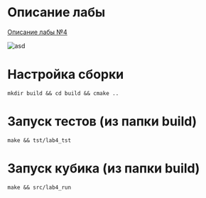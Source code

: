 # Описание лабы

[Описание лабы №4](lab4.pdf)

![asd](cube.gif)

# Настройка сборки

`mkdir build && cd build && cmake ..` 

# Запуск тестов (из папки build)

`make && tst/lab4_tst`

# Запуск кубика (из папки build)

`make && src/lab4_run`

